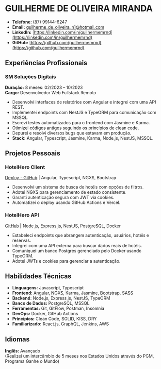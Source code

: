 # GUILHERME DE OLIVEIRA MIRANDA

- **Telefone:** (87) 99144-6247
- **Email:** [guilherme_de_oliveira_n1@hotmail.com](mailto:guilherme_de_oliveira_n1@hotmail.com)
- **LinkedIn:** [https://linkedin.com/in/guilhermemrnd](https://linkedin.com/in/guilhermemrnd)
- **GitHub:** [https://github.com/guilhermemrnd](https://github.com/guilhermemrnd)

## Experiências Profissionais

### SM Soluções Digitais 
**Duração:** 8 meses: 02/2023 – 10/2023  
**Cargo:** Desenvolvedor Web Fullstack Remoto

- Desenvolvi interfaces de relatórios com Angular e integrei com uma API REST.
- Implementei endpoints com NestJS e TypeORM para comunicação com MSSQL.
- Escrevi testes automatizados para o frontend com Jasmine e Karma.
- Otimizei códigos antigos seguindo os princípios de clean code.
- Depurei e resolvi diversos bugs que estavam em produção.
- **Stack:** Angular, Typescript, Jasmine, Karma, Node.js, NestJS, MSSQL.

## Projetos Pessoais

### HotelHero Client 
[Deploy - GitHub](#) | Angular, Typescript, NGXS, Bootstrap

- Desenvolvi um sistema de busca de hotéis com opções de filtros.
- Adotei NGXS para gerenciamento de estado consistente.
- Garanti autenticação segura com JWT via cookies.
- Automatizei o deploy usando GitHub Actions e Vercel.

### HotelHero API 
[GitHub](#) | Node.js, Express.js, NestJS, PostgreSQL, Docker

- Estabeleci endpoints que abrangem autenticação, usuários, hotéis e reservas.
- Integrei com uma API externa para buscar dados reais de hotéis.
- Comuniquei um banco Postgres gerenciado pelo Docker usando TypeORM.
- Adotei JWTs e cookies para gerenciar a autenticação.

## Habilidades Técnicas

- **Linguagens:** Javascript, Typescript
- **Frontend:** Angular, NGXS, Karma, Jasmine, Bootstrap, SASS
- **Backend:** Node.js, Express.js, NestJS, TypeORM
- **Banco de Dados:** PostgreSQL, MSSQL
- **Ferramentas:** Git, GitFlow, Postman, Insomnia
- **DevOps:** Docker, GitHub Actions
- **Princípios:** Clean Code, SOLID, KISS, DRY
- **Familiarizado:** React.js, GraphQL, Jenkins, AWS

## Idiomas

**Inglês:** Avançado  
(Realizei um intercâmbio de 5 meses nos Estados Unidos através do PGM, Programa Ganhe o Mundo)
